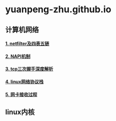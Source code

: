 # yuanpeng-zhu.github.io



## 计算机网络

#### [1. netfilter及四表五链](./linux网络协议栈/netfilter.md)

#### [2. NAPI机制](./linux网络协议栈/NAPI机制.md)

#### [3. tcp三次握手深度解析](./linux网络协议栈/tcp三次握手.md)

#### [4. linux网络协议栈](./linux网络协议栈/linux网络协议栈.md)

#### [5. 网卡接收过程](./linux网络协议栈/网卡接收过程.md)


## linux内核




